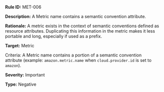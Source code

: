 **Rule ID:** MET-006

**Description:** A Metric name contains a semantic convention attribute.

**Rationale:** A metric exists in the context of semantic conventions defined as resource attributes. Duplicating this information in the metric makes it less portable and long, especially if used as a prefix.

**Target:** Metric

Criteria: A Metric name contains a portion of a semantic convention attribute (example: `amazon.metric.name` when `cloud.provider.id` is set to `amazon`).

**Severity:** Important

**Type:** Negative